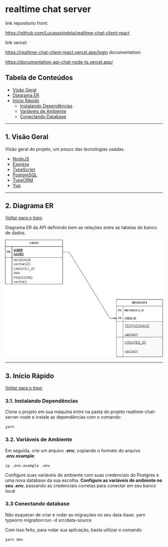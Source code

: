 # realtime chat server

link repositorio front:

https://github.com/Lucasspindola/realtime-chat-client-react

link vercel:

https://realtime-chat-client-react.vercel.app/login
documentation:

https://documentation-api-chat-node-ts.vercel.app/

## Tabela de Conteúdos

- [Visão Geral](#1-visão-geral)
- [Diagrama ER](#2-diagrama-er)
- [Início Rápido](#3-início-rápido)
  - [Instalando Dependências](#31-instalando-dependências)
  - [Variáveis de Ambiente](#32-variáveis-de-ambiente)
  - [Conectando Database](#33-conectando-database)

---

## 1. Visão Geral

Visão geral do projeto, um pouco das tecnologias usadas.

- [NodeJS](https://nodejs.org/en/)
- [Express](https://expressjs.com/pt-br/)
- [TypeScript](https://www.typescriptlang.org/)
- [PostgreSQL](https://www.postgresql.org/)
- [TypeORM](https://typeorm.io/)
- [Yup](https://github.com/jquense/yup)

---

## 2. Diagrama ER

[ Voltar para o topo ](#tabela-de-conteúdos)

Diagrama ER da API definindo bem as relações entre as tabelas do banco de dados.

![DER](DER-RELATIONS.png)

---

## 3. Início Rápido

[ Voltar para o topo ](#tabela-de-conteúdos)

### 3.1. Instalando Dependências

Clone o projeto em sua máquina entre na pasta do projeto realtime-chat-server-node e instale as dependências com o comando:

```shell
yarn
```

### 3.2. Variáveis de Ambiente

Em seguida, crie um arquivo **.env**, copiando o formato do arquivo **.env.example**:

```
cp .env.example .env
```

Configure suas variáveis de ambiente com suas credenciais do Postgres e uma nova database da sua escolha.
**Configure as variáveis de ambiente no seu .env**, passando as credenciais corretas para conectar em seu banco local

### 3.3 Conectando database

Não esquecer de criar e rodar as migrações no seu data-base.
yarn typeorm migration:run -d src/data-source

Com isso feito, para rodar sua aplicação, basta utilizar o comando

```
yarn dev
```

```

```
